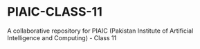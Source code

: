 # PIAIC-CLASS-11
A collaborative repository for PIAIC (Pakistan Institute of Artificial Intelligence and Computing) - Class 11
